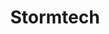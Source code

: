 ---
layout: supplier
permalink: "/suppliers/stormtech"
categories: []
title: Stormtech
logo: ''
website: ''
catalogues: []
info: Call for selection and availability.

---